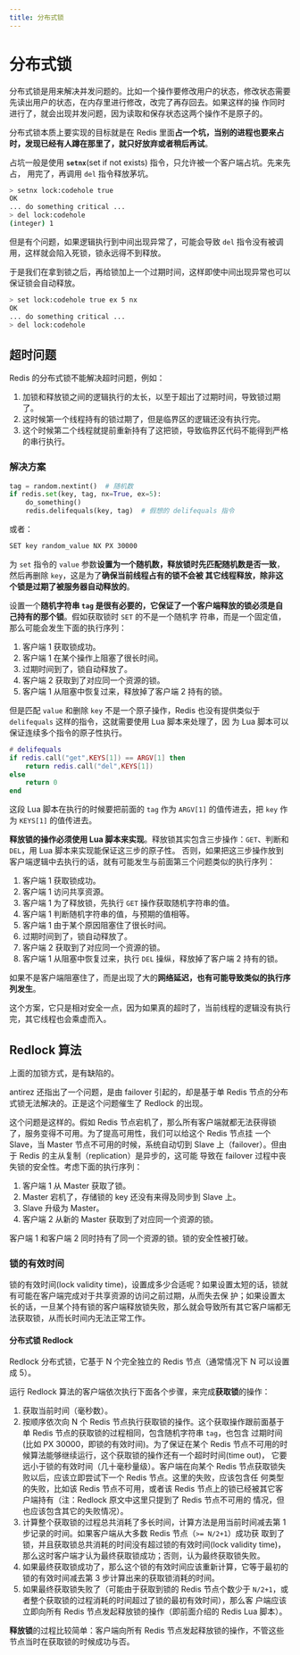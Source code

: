 ```yaml
---
title: 分布式锁
---
```

# 分布式锁
分布式锁是用来解决并发问题的。比如一个操作要修改用户的状态，修改状态需要先读出用户的状态，在内存里进行修改，改完了再存回去。如果这样的操
作同时进行了，就会出现并发问题，因为读取和保存状态这两个操作不是原子的。

分布式锁本质上要实现的目标就是在 Redis 里面**占一个坑，当别的进程也要来占时，发现已经有人蹲在那里了，就只好放弃或者稍后再试**。

占坑一般是使用 **`setnx`**(set if not exists) 指令，只允许被一个客户端占坑。先来先占， 用完了，再调用 `del` 指令释放茅坑。

```sh
> setnx lock:codehole true
OK
... do something critical ...
> del lock:codehole
(integer) 1
```

但是有个问题，如果逻辑执行到中间出现异常了，可能会导致 `del` 指令没有被调用，这样就会陷入死锁，锁永远得不到释放。

于是我们在拿到锁之后，再给锁加上一个过期时间，这样即使中间出现异常也可以保证锁会自动释放。
```sh
> set lock:codehole true ex 5 nx
OK
... do something critical ...
> del lock:codehole
```

## 超时问题
Redis 的分布式锁不能解决超时问题，例如：
1. 加锁和释放锁之间的逻辑执行的太长，以至于超出了过期时间，导致锁过期了。
2. 这时候第一个线程持有的锁过期了，但是临界区的逻辑还没有执行完。
3. 这个时候第二个线程就提前重新持有了这把锁，导致临界区代码不能得到严格的串行执行。

### 解决方案
```py
tag = random.nextint()  # 随机数
if redis.set(key, tag, nx=True, ex=5):
    do_something()
    redis.delifequals(key, tag)  # 假想的 delifequals 指令
```
或者：
```sh
SET key random_value NX PX 30000
```

为 `set` 指令的 `value` 参数**设置为一个随机数，释放锁时先匹配随机数是否一致**，然后再删除 `key`，这是为了**确保当前线程占有的锁不会被
其它线程释放，除非这个锁是过期了被服务器自动释放的**。

设置一个**随机字符串 `tag` 是很有必要的，它保证了一个客户端释放的锁必须是自己持有的那个锁**。假如获取锁时 `SET` 的不是一个随机字
符串，而是一个固定值，那么可能会发生下面的执行序列：

1. 客户端 1 获取锁成功。
2. 客户端 1 在某个操作上阻塞了很长时间。
3. 过期时间到了，锁自动释放了。
4. 客户端 2 获取到了对应同一个资源的锁。
5. 客户端 1 从阻塞中恢复过来，释放掉了客户端 2 持有的锁。


但是匹配 `value` 和删除 `key` 不是一个原子操作，Redis 也没有提供类似于 `delifequals` 这样的指令，这就需要使用 Lua 脚本来处理了，因
为 Lua 脚本可以保证连续多个指令的原子性执行。

```lua
# delifequals
if redis.call("get",KEYS[1]) == ARGV[1] then
    return redis.call("del",KEYS[1])
else
    return 0
end
```
这段 Lua 脚本在执行的时候要把前面的 `tag` 作为 `ARGV[1]` 的值传进去，把 `key` 作为 `KEYS[1]` 的值传进去。

**释放锁的操作必须使用 Lua 脚本来实现**。释放锁其实包含三步操作：`GET`、判断和 `DEL`，用 Lua 脚本来实现能保证这三步的原子性。
否则，如果把这三步操作放到客户端逻辑中去执行的话，就有可能发生与前面第三个问题类似的执行序列：
1. 客户端 1 获取锁成功。
2. 客户端 1 访问共享资源。
3. 客户端 1 为了释放锁，先执行 `GET` 操作获取随机字符串的值。
4. 客户端 1 判断随机字符串的值，与预期的值相等。
5. 客户端 1 由于某个原因阻塞住了很长时间。
6. 过期时间到了，锁自动释放了。
7. 客户端 2 获取到了对应同一个资源的锁。
8. 客户端 1 从阻塞中恢复过来，执行 `DEL` 操纵，释放掉了客户端 2 持有的锁。

如果不是客户端阻塞住了，而是出现了大的**网络延迟，也有可能导致类似的执行序列发生**。

这个方案，它只是相对安全一点，因为如果真的超时了，当前线程的逻辑没有执行完，其它线程也会乘虚而入。

## Redlock 算法
上面的加锁方式，是有缺陷的。

antirez 还指出了一个问题，是由 failover 引起的，却是基于单 Redis 节点的分布式锁无法解决的。正是这个问题催生了 Redlock 的出现。

这个问题是这样的。假如 Redis 节点宕机了，那么所有客户端就都无法获得锁了，服务变得不可用。为了提高可用性，我们可以给这个 Redis 节点挂
一个 Slave，当 Master 节点不可用的时候，系统自动切到 Slave 上（failover）。但由于 Redis 的主从复制（replication）是异步的，这可能
导致在 failover 过程中丧失锁的安全性。考虑下面的执行序列：
1. 客户端 1 从 Master 获取了锁。
2. Master 宕机了，存储锁的 key 还没有来得及同步到 Slave 上。
3. Slave 升级为 Master。
4. 客户端 2 从新的 Master 获取到了对应同一个资源的锁。

客户端 1 和客户端 2 同时持有了同一个资源的锁。锁的安全性被打破。

### 锁的有效时间
锁的有效时间(lock validity time)，设置成多少合适呢？如果设置太短的话，锁就有可能在客户端完成对于共享资源的访问之前过期，从而失去保
护；如果设置太长的话，一旦某个持有锁的客户端释放锁失败，那么就会导致所有其它客户端都无法获取锁，从而长时间内无法正常工作。

#### 分布式锁 Redlock
Redlock 分布式锁，它基于 N 个完全独立的 Redis 节点（通常情况下 N 可以设置成 5）。

运行 Redlock 算法的客户端依次执行下面各个步骤，来完成**获取锁**的操作：
1. 获取当前时间（毫秒数）。
2. 按顺序依次向 N 个 Redis 节点执行获取锁的操作。这个获取操作跟前面基于单 Redis 节点的获取锁的过程相同，包含随机字符串 `tag`，也包含
过期时间(比如 PX 30000，即锁的有效时间)。为了保证在某个 Redis 节点不可用的时候算法能够继续运行，这个获取锁的操作还有一个超时时间(time out)，
它要远小于锁的有效时间（几十毫秒量级）。客户端在向某个 Redis 节点获取锁失败以后，应该立即尝试下一个 Redis 节点。这里的失败，应该包含任
何类型的失败，比如该 Redis 节点不可用，或者该 Redis 节点上的锁已经被其它客户端持有（注：Redlock 原文中这里只提到了 Redis 节点不可用的
情况，但也应该包含其它的失败情况）。
3. 计算整个获取锁的过程总共消耗了多长时间，计算方法是用当前时间减去第 1 步记录的时间。如果客户端从大多数 Redis 节点（`>= N/2+1`）成功获
取到了锁，并且获取锁总共消耗的时间没有超过锁的有效时间(lock validity time)，那么这时客户端才认为最终获取锁成功；否则，认为最终获取锁失败。
4. 如果最终获取锁成功了，那么这个锁的有效时间应该重新计算，它等于最初的锁的有效时间减去第 3 步计算出来的获取锁消耗的时间。
5. 如果最终获取锁失败了（可能由于获取到锁的 Redis 节点个数少于 `N/2+1`，或者整个获取锁的过程消耗的时间超过了锁的最初有效时间），那么客
户端应该立即向所有 Redis 节点发起释放锁的操作（即前面介绍的 Redis Lua 脚本）。

**释放锁**的过程比较简单：客户端向所有 Redis 节点发起释放锁的操作，不管这些节点当时在获取锁的时候成功与否。